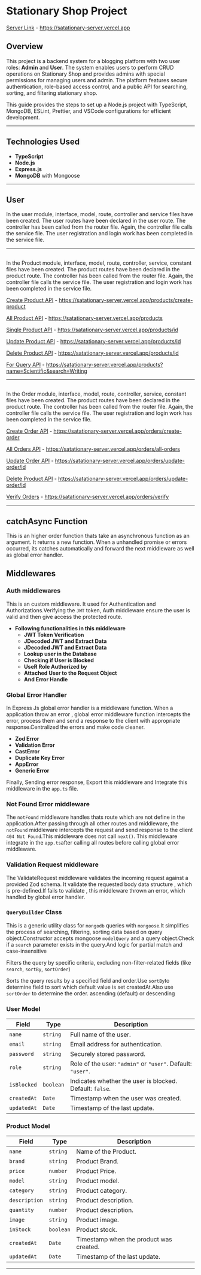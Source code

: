 # Stationary Shop Project

[Server Link](https://satationary-server.vercel.app) - https://satationary-server.vercel.app

## Overview

This project is a backend system for a blogging platform with two user roles: **Admin** and **User**. The system enables users to perform CRUD operations on Stationary Shop and provides admins with special permissions for managing users and admin. The platform features secure authentication, role-based access control, and a public API for searching, sorting, and filtering stationary shop.

This guide provides the steps to set up a Node.js project with TypeScript, MongoDB, ESLint, Prettier, and VSCode configurations for efficient development.

---

## Technologies Used

- **TypeScript**
- **Node.js**
- **Express.js**
- **MongoDB** with Mongoose

---

## User

In the user module, interface, model, route, controller and service files have been created. The user routes have been declared in the user route. The controller has been called from the router file. Again, the controller file calls the service file. The user registration and login work has been completed in the service file.

---

## 

In the Product module, interface, model, route, controller, service, constant files have been created. The product routes have been declared in the product route. The controller has been called from the router file. Again, the controller file calls the service file. The user registration and login work has been completed in the service file.

[Create Product API](https://satationary-server.vercel.app/products/create-product) - https://satationary-server.vercel.app/products/create-product

[All Product API](https://satationary-server.vercel.app/products) - https://satationary-server.vercel.app/products

[Single Product API](https://satationary-server.vercel.app/products/id) - https://satationary-server.vercel.app/products/id

[Update Product API](https://satationary-server.vercel.app/products/id) - https://satationary-server.vercel.app/products/id

[Delete Product API](https://satationary-server.vercel.app/products/id) - https://satationary-server.vercel.app/products/id

[For Query API](https://satationary-server.vercel.app/products?name=Scientific&search=Writing) - https://satationary-server.vercel.app/products?name=Scientific&search=Writing

---

## 

In the Order module, interface, model, route, controller, service, constant files have been created. The product routes have been declared in the product route. The controller has been called from the router file. Again, the controller file calls the service file. The user registration and login work has been completed in the service file.

[Create Order API](https://satationary-server.vercel.app/orders/create-order) - https://satationary-server.vercel.app/orders/create-order

[All Orders API](https://satationary-server.vercel.app/orders/all-orders) - https://satationary-server.vercel.app/orders/all-orders

[Update Order API](https://satationary-server.vercel.app/orders/update-order/id) - https://satationary-server.vercel.app/orders/update-order/id

[Delete Product API](https://satationary-server.vercel.app/orders/update-order/id) - https://satationary-server.vercel.app/orders/update-order/id

[Verify Orders](https://satationary-server.vercel.app/orders/verify) - https://satationary-server.vercel.app/orders/verify

---

## catchAsync Function

This is an higher order function thats take an asynchronous function as an argument. It returns a new function. When a unhandled promise or errors occurred, its catches automatically and forward the next middleware as well as global error handler.

## Middlewares

### Auth middlewares

This is an custom middleware. It used for Authentication and Authorizations.Verifying the `JWT` token, Auth middleware ensure the user is valid and then give access the protected route.

- **Following functionalities in this middleware**
  - **JWT Token Verification**
  - **JDecoded JWT and Extract Data**
  - **JDecoded JWT and Extract Data**
  - **Lookup user in the Database**
  - **Checking if User is Blocked**
  - **UseR Role Authorized by**
  - **Attached User to the Request Object**
  - **And Error Handle**

### Global Error Handler

In Express Js global error handler is a middleware function. When a application throw an error , global error middleware function intercepts the error, process them and send a response to the client with appropriate response.Centralized the errors and make code cleaner.

- **Zod Error**
- **Validation Error**
- **CastError**
- **Duplicate Key Error**
- **AppError**
- **Generic Error**

Finally, Sending error response, Export this middleware and Integrate this middleware in the `app.ts` file.

### Not Found Error middleware

The `notFound` middleware handles thats route which are not define in the application.After passing through all other routes and middleware, the `notFound` middleware intercepts the request and send response to the client `404 Not Found`.This middleware does not call `next()`.
This middleware integrate in the `app.ts`after calling all routes before calling global error middleware.

### Validation Request middleware

The ValidateRequest middleware validates the incoming request against a provided Zod schema. It validate the requested body data structure , which is pre-defined.If fails to validate , this middleware thrown an error, which handled by global error handler.

### `QueryBuilder` Class

This is a generic utility class for `mongodb` queries with `mongoose`.It simplifies the process of searching, filtering, sorting data based on query object.Constructor accepts mongoose `modelQuery` and a query object.Check if a `search` parameter exists in the query.And logic for partial match and case-insensitive

Filters the query by specific criteria, excluding non-filter-related fields (like `search`, `sortBy`, `sortOrder`)

Sorts the query results by a specified field and order.Use `sortBy`to determine field to sort which default value is set createdAt.Also use `sortOrder` to determine the order. ascending (default) or descending

### User Model

| Field       | Type      | Description                                                 |
| ----------- | --------- | ----------------------------------------------------------- |
| `name`      | `string`  | Full name of the user.                                      |
| `email`     | `string`  | Email address for authentication.                           |
| `password`  | `string`  | Securely stored password.                                   |
| `role`      | `string`  | Role of the user: `"admin"` or `"user"`. Default: `"user"`. |
| `isBlocked` | `boolean` | Indicates whether the user is blocked. Default: `false`.    |
| `createdAt` | `Date`    | Timestamp when the user was created.                        |
| `updatedAt` | `Date`    | Timestamp of the last update.                               |

### Product Model

| Field         | Type       | Description                                               |
| ------------- | ---------- | --------------------------------------------------------- |
| `name`       | `string`   | Name of the Product.                                   |
| `brand`     | `string`   | Product Brand.                       |
| `price`      | `number` | Product Price.                              |
| `model` | `string`  | Product model. |
| `category` | `string`  | Product category. |
| `description` | `string`  | Product description. |
| `quantity` | `number`  | Product description. |
| `image` | `string`  | Product image. |
| `inStock` | `boolean`  | Product stock. |
| `createdAt`   | `Date`     | Timestamp when the product was created.                      |
| `updatedAt`   | `Date`     | Timestamp of the last update.                             |

---
